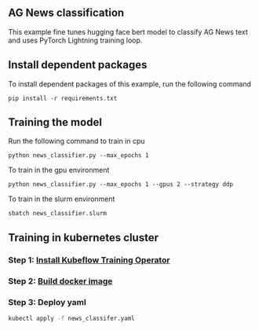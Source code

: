 ## AG News classification

This example fine tunes hugging face bert model to classify AG News text and 
uses PyTorch Lightning training loop.


## Install dependent packages

To install dependent packages of this example, run the following command

```
pip install -r requirements.txt
```

## Training the model

Run the following command to train in cpu

```
python news_classifier.py --max_epochs 1
```

To train in the gpu environment
```
python news_classifier.py --max_epochs 1 --gpus 2 --strategy ddp
```

To train in the slurm environment

```
sbatch news_classifier.slurm
```

## Training in kubernetes cluster 

### Step 1: [Install Kubeflow Training Operator](../../../k8s-training/Readme.md#install-pytorch-training-operator)

### Step 2: [Build docker image](../../../k8s-training/Readme.md###-Build-training-image)

### Step 3: Deploy yaml

```bash
kubectl apply -f news_classifer.yaml
```

